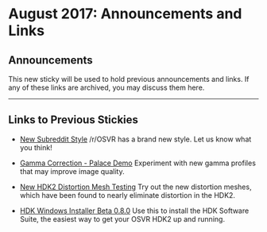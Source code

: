 # August 2017: Announcements and Links

## Announcements

This new sticky will be used to hold previous announcements and links. If any of these links are archived, you may discuss them here.

---

## Links to Previous Stickies

* [New Subreddit Style](https://www.reddit.com/r/OSVR/comments/6vul35/new_subreddit_style/)
/r/OSVR has a brand new style. Let us know what you think!

* [Gamma Correction - Palace Demo](https://www.reddit.com/r/OSVR/comments/6i7gsf/gamma_correction_palace_demo/)
Experiment with new gamma profiles that may improve image quality.

* [New HDK2 Distortion Mesh Testing](https://www.reddit.com/r/OSVR/comments/6g9lic/new_hdk2_distortion_mesh_testing/)
Try out the new distortion meshes, which have been found to nearly eliminate distortion in the HDK2.

* [HDK Windows Installer Beta 0.8.0](https://www.reddit.com/r/OSVR/comments/67hqrf/hdk_windows_installer_beta_080_released/)
Use this to install the HDK Software Suite, the easiest way to get your OSVR HDK2 up and running.